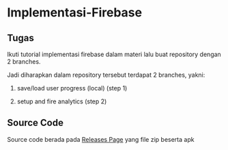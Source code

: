 # Implementasi-Firebase
## Tugas
Ikuti tutorial implementasi firebase dalam materi lalu buat repository dengan 2 branches.

Jadi diharapkan dalam repository tersebut terdapat 2 branches, yakni:

1) save/load user progress (local) (step 1)

2) setup and fire analytics (step 2)
## Source Code
Source code berada pada [Releases Page](https://github.com/hoerzz/Implementasi-Firebase/releases/tag/v1.0.1.1) yang file zip beserta apk
